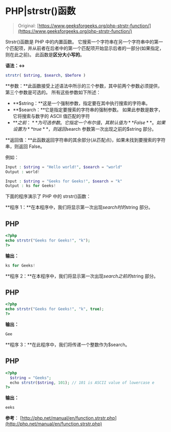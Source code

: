 # PHP|strstr()函数

> Original: [https://www.geeksforgeeks.org/php-strstr-function/](https://www.geeksforgeeks.org/php-strstr-function/)

Strstr()函数是 PHP 中的内置函数。 它搜索一个字符串在另一个字符串中的第一个匹配项，并从前者在后者中的第一个匹配项开始显示后者的一部分(如果指定，则在此之前)。 此函数是**区分大小写的**。

**语法：↔**

```php
strstr( $string, $search, $before )

```

**参数：**此函数接受上述语法中所示的三个参数，其中前两个参数必须提供，第三个参数是可选的。 所有这些参数如下所述：

*   **$string：**这是一个强制参数，指定要在其中执行搜索的字符串。
*   **$search：**它是指定要搜索的字符串的强制参数。 如果此参数是数字，它将搜索与数字的 ASCII 值匹配的字符
*   **$之前：**为可选参数。 它指定一个布尔值，其默认值为**False**。 如果设置为**true**，则返回$search 参数第一次出现之前的$string 部分。

**返回值：**此函数返回字符串的其余部分(从匹配点)，如果未找到要搜索的字符串，则返回 False。

例如：

```php
Input : $string = "Hello world!", $search = "world"
Output : world!

Input : $string = "Geeks for Geeks!", $search = "k"
Output : ks for Geeks!

```

下面的程序演示了 PHP 中的 strstr()函数：

**程序 1：**在本程序中，我们将显示第一次出现$search 时的$string 部分。

## PHP

```php
<?php
echo strstr("Geeks for Geeks!", "k");
?>
```

**输出：**

```php
ks for Geeks! 

```

**程序 2：**在本程序中，我们将显示第一次出现$search 之前的$string 部分。

## PHP

```php
<?php
echo strstr("Geeks for Geeks!", "k", true);
?>
```

**输出：**

```php
Gee

```

**程序 3：**在此程序中，我们将传递一个整数作为$search。

## PHP

```php
<?php
  $string = "Geeks";
  echo strstr($string, 101); // 101 is ASCII value of lowercase e
?>
```

**输出：**

```php
eeks

```

**参考**：
[http://php.net/manual/en/function.strstr.php](http://php.net/manual/en/function.strstr.php)
